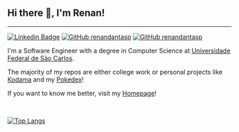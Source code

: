 ## Hi there 👋, I'm Renan!
---
[![Linkedin Badge](https://img.shields.io/badge/-renandnt-0e76a8?style=flat-square&logo=Linkedin&logoColor=white)](https://linkedin.com/in/renandnt)
[![GitHub renandantasp](https://img.shields.io/badge/-renandantasp-b84d4b?style=flat-square&logo=Gmail&logoColor=white)](mailto:renandantasp@gmail.com)
[![GitHub renandantasp](https://img.shields.io/badge/-renandantasp-000000?style=flat-square&logo=Github&logoColor=white)](https://github.com/renandantasp)

I'm a Software Engineer with a degree in Computer Science at [Universidade Federal de São Carlos](https://www2.ufscar.br/).

The majority of my repos are either college work or personal projects like [Kodama](https://github.com/renandantasp/Kodama) and my [Pokedex](https://github.com/renandantasp/pokedex)!

If you want to know me better, visit my [Homepage](https://renandantas.xyz)!

<br>

[![Top Langs](https://github-readme-stats.vercel.app/api/top-langs/?username=renandantasp&layout=compact&theme=dracula&hide=jupyter%20notebook,java)](https://github.com/anuraghazra/github-readme-stats)


